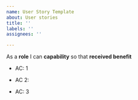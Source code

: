 ```yaml
---
name: User Story Template
about: User stories
title: ''
labels: ''
assignees: ''

---
```


As a **role** I can **capability** so that **received benefit**

- AC: 1

- AC 2:

- AC: 3
